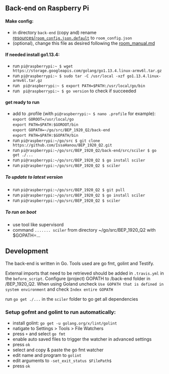 
## Back-end on Raspberry Pi
#### Make config:
- in directory `back-end` (copy and) rename [resources/`room_config.json.default`](resources/production/room_config.json.default) to `room_config.json`
- (optional), change this file as desired following the [room_manual.md](resources/manuals/room_manual.md)

#### If needed install go1.13.4:
- run  `pi@raspberrypi:~ $ wget https://storage.googleapis.com/golang/go1.13.4.linux-armv6l.tar.gz`
- run  `pi@raspberrypi:~ $ sudo tar -C /usr/local -xzf go1.13.4.linux-armv6l.tar.gz`
- run ` pi@raspberrypi:~ $ export PATH=$PATH:/usr/local/go/bin` 
- run ` pi@raspberrypi:~ $ go version` to check if succeeded 

#### get ready to run
- add to .profile (with `pi@raspberrypi:~ $ nano .profile` for example): \
`export GOROOT=/usr/local/go` \
`export PATH=$PATH:$GOROOT/bin`\
`export GOPATH=~/go/src/BEP_1920_Q2/back-end`\
`export PATH=$PATH:$GOPATH/bin`
- run `pi@raspberrypi:~/go/src $ git clone https://github.com/IssaHanou/BEP_1920_Q2.git`
- run `pi@raspberrypi:~/go/src/BEP_1920_Q2/back-end/src/sciler $ go get ./...`
- run `pi@raspberrypi:~/go/src/BEP_1920_Q2 $ go install sciler`
- run `pi@raspberrypi:~/go/src/BEP_1920_Q2 $ sciler`

##### To update to latest version
- run `pi@raspberrypi:~/go/src/BEP_1920_Q2 $ git pull`
- run `pi@raspberrypi:~/go/src/BEP_1920_Q2 $ go install sciler`
- run `pi@raspberrypi:~/go/src/BEP_1920_Q2 $ sciler`

##### To run on boot
- use tool like supervisord
- command `....... sciler` from  directory ~/go/src/BEP_1920_Q2 with $GOPATH=...

## Development
The back-end is written in Go. Tools used are go fmt, golint and Testify. 

External imports that need to be retrieved should be added in `.travis.yml` in the `before_script`.
Configure (project) GOPATH to /back-end folder in /BEP_1920_Q2.
When using Goland uncheck `Use GOPATH that is defined in system environment` and check `Index entire GOPATH`

run `go get ./...` in the `sciler` folder to go get all dependencies

### Setup gofmt and golint to run automatically:
- install golint: `go get -u golang.org/x/lint/golint`
- natigate to Settings > Tools > File Watchers 
- press `+` and select `go fmt`
- enable auto saved files to trigger the watcher in advanced settings
- press `ok`
- select and copy & paste the go fmt watcher
- edit name and program to `golint`
- edit arguments to `-set_exit_status $FilePath$`
- press `ok`
